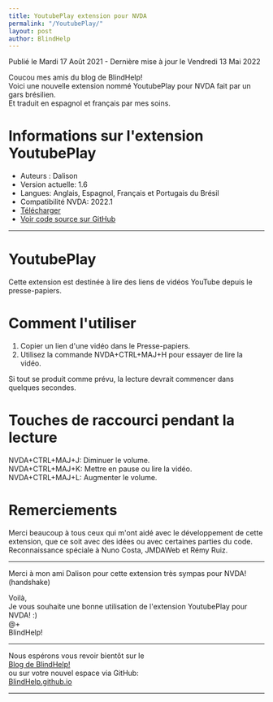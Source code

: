 ```yaml
---
title: YoutubePlay extension pour NVDA
permalink: "/YoutubePlay/"
layout: post
author: BlindHelp
---
```


<footer>Publié le Mardi 17 Août 2021 - Dernière mise à jour le Vendredi 13 Mai 2022</footer>


Coucou mes amis du blog de BlindHelp!    
Voici une nouvelle extension nommé YoutubePlay pour NVDA fait  par un gars brésilien.    
Et traduit en espagnol et français par mes soins.    

# Informations sur l'extension YoutubePlay #

* Auteurs : Dalison
* Version actuelle: 1.6
* Langues: Anglais, Espagnol, Français et Portugais du Brésil
* Compatibilité NVDA: 2022.1
* [Télécharger](https://nvda.es/files/get.php?file=youtubeplay)
* [Voir code source sur GitHub](https://github.com/dalisoncpu/youtubePlay)

---

# YoutubePlay
Cette extension est destinée à lire des liens de vidéos YouTube depuis le presse-papiers.

# Comment l'utiliser
1. Copier un lien d'une vidéo dans le Presse-papiers.
2. Utilisez la commande NVDA+CTRL+MAJ+H pour essayer de lire la vidéo.

Si tout se produit comme prévu, la lecture devrait commencer dans quelques secondes.

# Touches de raccourci pendant la lecture
NVDA+CTRL+MAJ+J: Diminuer le volume.  
NVDA+CTRL+MAJ+K: Mettre en pause ou lire la vidéo.  
NVDA+CTRL+MAJ+L: Augmenter le volume.  

# Remerciements
Merci beaucoup à tous ceux qui m'ont aidé avec le développement de cette extension, que ce soit avec des idées ou avec certaines parties du code.  
Reconnaissance spéciale à Nuno Costa, JMDAWeb et Rémy Ruiz.

--- 

Merci à mon ami Dalison pour cette extension très sympas pour NVDA! (handshake)    

Voilà,    
Je vous souhaite une bonne utilisation de l'extension YoutubePlay pour NVDA! :)    
@+    
BlindHelp!    

---

Nous espérons vous revoir bientôt sur le      
[Blog de BlindHelp!](http://blindhelp.blogspot.fr/)                    
ou sur  votre nouvel espace via GitHub:                     
[BlindHelp.github.io](https://blindhelp.github.io)                    

---